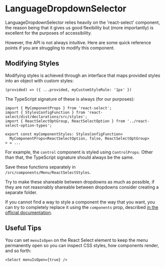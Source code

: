 # LanguageDropdownSelector

LanguageDropdownSelector relies heavily on the 'react-select' component, the reason being that it gives us good flexibility but (more importantly) is excellent for the purposes of accessibility.

However, the API is not always intuitive. Here are some quick reference points if you are struggling to modify this component.

## Modifying Styles

Modifying styles is achieved through an interface that maps provided styles into an object with custom styles:

```
(provided) => ({ ...provided, myCustomStyleRule: '1px' })
```

The TypeScript signature of these is always (for our purposes):

```
import { MyComponentProps } from 'react-select';
import { StylesConfigFunction } from 'react-select/dist/declarations/src/styles';
import { ReactSelectOptGroup, ReactSelectOption } from '../react-select-option-types';

export const myComponentStyles: StylesConfigFunction<
  MyComponentProps<ReactSelectOption, false, ReactSelectOptGroup>
> = ...
```

For example, the `control` component is styled using `ControlProps`. Other than that, the TypeScript signature should always be the same.

Save these functions separately in `/src/components/Menu/ReactSelectStyles`.

Try to make these shareable between dropdowns as much as possible, if they are not reasonably shareable between dropdowns consider creating a separate folder.

If you cannot find a way to style a component the way that you want, you can try to completely replace it using the `components` prop, described [in the official documentation](https://react-select.com/components).

## Useful Tips

You can set `menuIsOpen` on the React Select element to keep the menu permanently open so you can inspect CSS styles, how components render, and so forth:

```
<Select menuIsOpen={true} />
```
